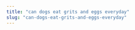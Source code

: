 ```yaml
---
title: "can dogs eat grits and eggs everyday"
slug: "can-dogs-eat-grits-and-eggs-everyday"
---
```


